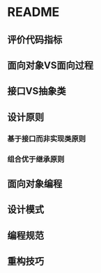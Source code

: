 # README

## 评价代码指标

## 面向对象VS面向过程

## 接口VS抽象类

## 设计原则

### 基于接口而非实现类原则

### 组合优于继承原则

## 面向对象编程

## 设计模式

## 编程规范

## 重构技巧